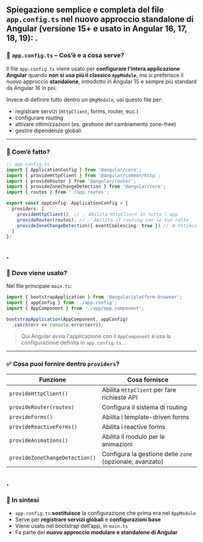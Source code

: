 **Spiegazione semplice e completa** del file `app.config.ts` nel nuovo approccio standalone di Angular (versione 15+ e usato in Angular 16, 17, 18, 19):
.
---

### 📄 `app.config.ts` – Cos’è e a cosa serve?

Il file `app.config.ts` viene usato per **configurare l’intera applicazione Angular** quando **non si usa più il classico `AppModule`**, ma si preferisce il nuovo approccio **standalone**, introdotto in Angular 15 e sempre più standard da Angular 16 in poi.

Invece di definire tutto dentro un `@NgModule`, usi questo file per:

* registrare servizi (`HttpClient`, forms, router, ecc.)
* configurare routing
* attivare ottimizzazioni (es. gestione del cambiamento zone-free)
* gestire dipendenze globali

---

### 🧠 Com’è fatto?

```ts
// app.config.ts
import { ApplicationConfig } from '@angular/core';
import { provideHttpClient } from '@angular/common/http';
import { provideRouter } from '@angular/router';
import { provideZoneChangeDetection } from '@angular/core';
import { routes } from './app.routes';

export const appConfig: ApplicationConfig = {
  providers: [
    provideHttpClient(), // ✅ Abilita HttpClient in tutta l'app
    provideRouter(routes), // ✅ Abilita il routing con le tue rotte
    provideZoneChangeDetection({ eventCoalescing: true }) // ⚙️ Ottimizzazione
  ]
};
```
.
---

### 🧩 Dove viene usato?

Nel file principale `main.ts`:

```ts
import { bootstrapApplication } from '@angular/platform-browser';
import { appConfig } from './app.config';
import { AppComponent } from './app/app.component';

bootstrapApplication(AppComponent, appConfig)
  .catch(err => console.error(err));
```

> Qui Angular avvia l'applicazione con il `AppComponent` e usa la configurazione definita in `app.config.ts`.
.
---

### ✅ Cosa puoi fornire dentro `providers`?

| Funzione                       | Cosa fornisce                                            |
| ------------------------------ | -------------------------------------------------------- |
| `provideHttpClient()`          | Abilita `HttpClient` per fare richieste API              |
| `provideRouter(routes)`        | Configura il sistema di routing                          |
| `provideForms()`               | Abilita i template-driven forms                          |
| `provideReactiveForms()`       | Abilita i reactive forms                                 |
| `provideAnimations()`          | Abilita il modulo per le animazioni                      |
| `provideZoneChangeDetection()` | Configura la gestione delle `zone` (opzionale, avanzato) |
.
---

### 📌 In sintesi

* `app.config.ts` **sostituisce** la configurazione che prima era nel `AppModule`
* Serve per **registrare servizi globali** e **configurazioni base**
* Viene usato nel bootstrap dell’app, in `main.ts`
* Fa parte del **nuovo approccio modulare e standalone di Angular**


